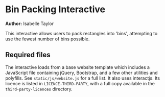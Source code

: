 # Bin Packing Interactive

**Author:** Isabelle Taylor

This interactive allows users to pack rectangles into 'bins', attempting to use the fewest number of bins possible.

## Required files

The interactive loads from a base website template which includes a JavaScript file containing jQuery, Bootstrap, and a few other utilities and polyfills.
See `static/js/website.js` for a full list.
It also uses interactjs.
Its licence is listed in `LICENCE-THIRD-PARTY`, with a full copy available in the `third-party-licences` directory.
